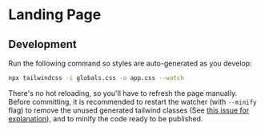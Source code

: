 # Landing Page

## Development

Run the following command so styles are auto-generated as you develop:

```bash
npx tailwindcss -i globals.css -o app.css --watch
```

There's no hot reloading, so you'll have to refresh the page manually.  
Before committing, it is recommended to restart the watcher (with `--minify` flag) to remove the unused generated tailwind classes (See [this issue for explanation](https://github.com/tailwindlabs/tailwindcss-jit/issues/57)), and to minify the code ready to be published.
